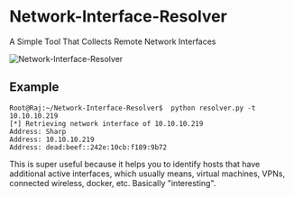 # Network-Interface-Resolver
A Simple Tool That Collects Remote Network Interfaces

![Network-Interface-Resolver](https://github.com/Rajchowdhury420/Network-Interface-Resolver/blob/main/project.png)

## Example 

```
Root@Raj:~/Network-Interface-Resolver$  python resolver.py -t 10.10.10.219
[*] Retrieving network interface of 10.10.10.219
Address: Sharp
Address: 10.10.10.219
Address: dead:beef::242e:10cb:f189:9b72
```
This is super useful because it helps you to identify hosts that have additional active interfaces, which usually means, virtual machines, VPNs, connected wireless, docker, etc. Basically "interesting".
